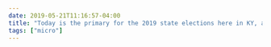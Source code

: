 ```yaml
---
date: 2019-05-21T11:16:57-04:00
title: "Today is the primary for the 2019 state elections here in KY, and I’m really missing Michigan’s open primaries. Not being able to vote today may be what finally pushes me to declare a party affiliation after more than a decade of not doing so."
tags: ["micro"]
---
```

